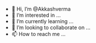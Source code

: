 - 👋 Hi, I’m @Akkashverma
- 👀 I’m interested in ...
- 🌱 I’m currently learning ...
- 💞️ I’m looking to collaborate on ...
- 📫 How to reach me ...

<!---
Akkashverma/Akkashverma is a ✨ special ✨ repository because its `README.md` (this file) appears on your GitHub profile.
You can click the Preview link to take a look at your changes.














Importnt codes here ....


**rouding the value to nearest integer **

select round(avg(population)) from city ;


**select the query for finding the minimum and maximum population in city tABLE**

SELECT MAX(POPULATION) - MIN(POPULATION)
FROM CITY;

**using the replace function to replace the zero if by mistaken left in the data while calculating the avg of salary from employee table **

Replace "T" with "M":

SELECT REPLACE('SQL Tutorial', 'T', 'M');

**above is the syntax of replace statement **

select round(avg(salary)) - round(avg(replace(salary, 0, '')))
from EMPLOYEES;

**query to find the max total earning of emplyee **

select (salary*months) as max_earning  , count(name)
from employee
group by max_earning
order by max_earning desc 
limit 1;

**sum of all the values in a column and rounding the decimical upto 2 points **

select round(sum(LAT_N), 2) , round(sum(LONG_W), 2)
from station;




























































